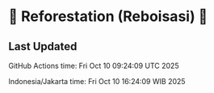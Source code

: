 
# 🌳 Reforestation (Reboisasi) 🌲

## Last Updated

GitHub Actions time: Fri Oct 10 09:24:09 UTC 2025

Indonesia/Jakarta time: Fri Oct 10 16:24:09 WIB 2025
